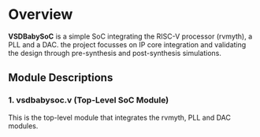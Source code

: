 # Overview
**VSDBabySoC** is a simple SoC integrating the RISC-V processor (rvmyth), a PLL and a DAC. the project focusses on IP core integration and validating the design through pre-synthesis and post-synthesis simulations.

## Module Descriptions
### **1. vsdbabysoc.v (Top-Level SoC Module)**
This is the top-level module that integrates the rvmyth, PLL and DAC modules.
